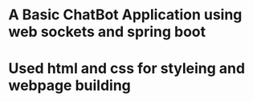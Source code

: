 # A Basic ChatBot Application using web sockets and spring boot 
# Used html and css for styleing and webpage building